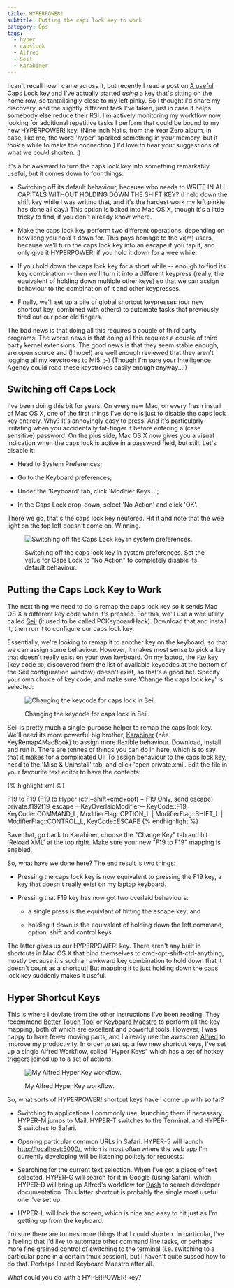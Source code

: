 ```yaml
---
title: HYPERPOWER!
subtitle: Putting the caps lock key to work
category: Ops
tags:
  - hyper
  - capslock
  - Alfred
  - Seil
  - Karabiner
---
```


I can't recall how I came across it, but recently I read a post on
[A useful Caps Lock key](http://brettterpstra.com/2012/12/08/a-useful-caps-lock-key/)
and I've actually started *using* a key that's sitting on the home row, so
tantalisingly close to my left pinky. So I thought I'd share my discovery, and
the slightly different tack I've taken, just in case it helps somebody else
reduce their RSI. I'm actively monitoring my workflow now, looking for
additional repetitive tasks I perform that could be bound to my new HYPERPOWER!
key. (Nine Inch Nails, from the Year Zero album, in case, like me, the word
'hyper' sparked something in your memory, but it took a while to make the
connection.) I'd love to hear your suggestions of what we could shorten. :)

It's a bit awkward to turn the caps lock key into something remarkably useful,
but it comes down to four things:

* Switching off its default behaviour, because who needs to WRITE IN ALL
  CAPITALS WITHOUT HOLDING DOWN THE SHIFT KEY? (I held down the shift key while
  I was writing that, and it's the hardest work my left pinkie has done all
  day.) This option is baked into Mac OS X, though it's a little tricky to
  find, if you don't already know where.

* Make the caps lock key perform two different operations, depending on how
  long you hold it down for. This pays homage to the vi(m) users, because we'll
  turn the caps lock key into an escape if you tap it, and only give it
  HYPERPOWER! if you hold it down for a wee while.

* If you hold down the caps lock key for a short while -- enough to find its
  key combination -- then we'll turn it into a different keypress (really, the
  equivalent of holding down multiple other keys) so that we can assign
  behaviour to the combination of it and other keypresses.

* Finally, we'll set up a pile of global shortcut keypresses (our new shortcut
  key, combined with others) to automate tasks that previously tired out our
  poor old fingers.

The bad news is that doing all this requires a couple of third party programs.
The worse news is that doing all this requires a couple of third party kernel
extensions. The good news is that they seem stable enough, are open source and
(I hope!) are well enough reviewed that they aren't logging all my keystrokes
to MI5. ;-) (Though I'm sure your Intelligence Agency could read these
keystrokes easily enough anyway...!)

## Switching off Caps Lock

I've been doing this bit for years. On every new Mac, on every fresh install of
Mac OS X, one of the first things I've done is just to disable the caps lock
key entirely. Why? It's annoyingly easy to press. And it's particularly
irritating when you accidentally fat-finger it before entering a (case
sensitive) password. On the plus side, Mac OS X now gives you a visual
indication when the caps lock is active in a password field, but still. Let's
disable it:

* Head to System Preferences;

* Go to the Keyboard preferences;

* Under the 'Keyboard' tab, click 'Modifier Keys...';

* In the Caps Lock drop-down, select 'No Action' and click 'OK'.

There we go, that's the caps lock key neutered. Hit it and note that the wee
light on the top left doesn't come on. Winning.

<figure class="thumbnail">
  <img src="/img/keyboard-preferences.png" alt="Switching off the Caps Lock key in system preferences." class="img-responsive">
  <figcaption class="caption">
    <p>
      Switching off the caps lock key in system preferences. Set the value for
      Caps Lock to "No Action" to completely disable its default behaviour.
    </p>
  </figcaption>
</figure>

## Putting the Caps Lock Key to Work

The next thing we need to do is remap the caps lock key so it sends Mac OS X a
different key code when it's pressed. For this, we'll use a wee utility called
[Seil](https://pqrs.org/osx/karabiner/seil.html.en) (it used to be called
PCKeyboardHack). Download that and install it, then run it to configure our
caps lock key.

Essentially, we're looking to remap it to another key on the keyboard, so that
we can assign some behaviour. However, it makes most sense to pick a key that
doesn't really exist on your own keyboard. On my laptop, the `F19` key (key
code `80`, discovered from the list of available keycodes at the bottom of the
Seil configuration window) doesn't exist, so that's a good bet. Specify your
own choice of key code, and make sure 'Change the caps lock key' is selected:

<figure class="thumbnail">
  <img src="/img/seil.png" alt="Changing the keycode for caps lock in Seil." class="img-responsive">
  <figcaption class="caption">
    <p>
      Changing the keycode for caps lock in Seil.
    </p>
  </figcaption>
</figure>

Seil is pretty much a single-purpose helper to remap the caps lock key. We'll
need its more powerful big brother,
[Karabiner](https://pqrs.org/osx/karabiner/index.html.en) (née
KeyRemap4MacBook) to assign more flexible behaviour. Download, install and run
it. There are tonnes of things you can do in here, which is to say that it
makes for a complicated UI! To assign behaviour to the caps lock key, head to
the 'Misc & Uninstall' tab, and click 'open private.xml'. Edit the file in your
favourite text editor to have the contents:

{% highlight xml %}
<?xml version="1.0"?>
<root>
	<item>
		<name>F19 to F19</name>
		<appendix>(F19 to Hyper (ctrl+shift+cmd+opt) + F19 Only, send escape)</appendix>
		<identifier>private.f192f19_escape</identifier>
		<autogen>
			--KeyOverlaidModifier--
			KeyCode::F19,
			KeyCode::COMMAND_L,
			ModifierFlag::OPTION_L | ModifierFlag::SHIFT_L | ModifierFlag::CONTROL_L,
			KeyCode::ESCAPE
		</autogen>
	</item>
</root>
{% endhighlight %}

Save that, go back to Karabiner, choose the "Change Key" tab and hit 'Reload
XML' at the top right. Make sure your new "F19 to F19" mapping is enabled.

So, what have we done here? The end result is two things:

* Pressing the caps lock key is now equivalent to pressing the F19 key, a key
  that doesn't really exist on my laptop keyboard.

* Pressing that F19 key has now got two overlaid behaviours:

  - a single press is the equivlant of hitting the escape key; and

  - holding it down is the equivalent of holding down the left command, option,
    shift and control keys.

The latter gives us our HYPERPOWER! key. There aren't any built in shortcuts in
Mac OS X that bind themselves to cmd-opt-shift-ctrl-anything, mostly because
it's such an awkward key combination to hold down that it doesn't count as a
shortcut! But mapping it to just holding down the caps lock key suddenly makes
it useful.

## Hyper Shortcut Keys

This is where I deviate from the other instructions I've been reading. They
recommend [Better Touch Tool](http://bettertouchtool.net/) or
[Keyboard Maestro](http://www.keyboardmaestro.com/main/) to perform all the key
mapping, both of which are excellent and powerful tools. However, I was happy
to have fewer moving parts, and I already use the awesome
[Alfred](http://www.alfredapp.com) to improve my productivity. In order to set
up a few new shortcut keys, I've set up a single Alfred Workflow, called "Hyper
Keys" which has a set of hotkey triggers joined up to a set of actions:

<figure class="thumbnail">
  <img src="/img/alfred-hyper-workflow.png" alt="My Alfred Hyper Key workflow." class="img-responsive">
  <figcaption class="caption">
    <p>
      My Alfred Hyper Key workflow.
    </p>
  </figcaption>
</figure>

So, what sorts of HYPERPOWER! shortcut keys have I come up with so far?

* Switching to applications I commonly use, launching them if necessary.
  HYPER-M jumps to Mail, HYPER-T switches to the Terminal, and HYPER-S switches
  to Safari.

* Opening particular common URLs in Safari. HYPER-5 will launch
  <http://localhost:5000/>, which is most often where the web app I'm currently
  developing will be listening politely for requests.

* Searching for the current text selection. When I've got a piece of text
  selected, HYPER-G will search for it in Google (using Safari), which HYPER-D
  will bring up Alfred's workflow for [Dash](http://kapeli.com/dash) to search
  developer documentation. This latter shortcut is probably the single most
  useful one I've set up.

* HYPER-L will lock the screen, which is nice and easy to hit just as I'm
  getting up from the keyboard.

I'm sure there are tonnes more things that I could shorten. In particular, I've
a feeling that I'd like to automate other command line tasks, or perhaps more
fine grained control of switching to the terminal (i.e. switching to a
particular pane in a certain tmux session), but I haven't quite sussed how to
do that. Perhaps I need Keyboard Maestro after all.

What could you do with a HYPERPOWER! key?